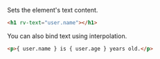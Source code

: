 Sets the element's text content.

```html
<h1 rv-text="user.name"></h1>
```

You can also bind text using interpolation.

```html
<p>{ user.name } is { user.age } years old.</p>
```
